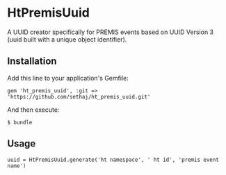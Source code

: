 # HtPremisUuid

A UUID creator specifically for PREMIS events based on UUID Version 3 (uuid built with a unique object identifier).

## Installation

Add this line to your application's Gemfile:

    gem 'ht_premis_uuid', :git => 'https://github.com/sethaj/ht_premis_uuid.git'

And then execute:

    $ bundle

## Usage

    uuid = HtPremisUuid.generate('ht namespace', ' ht id', 'premis event name')
